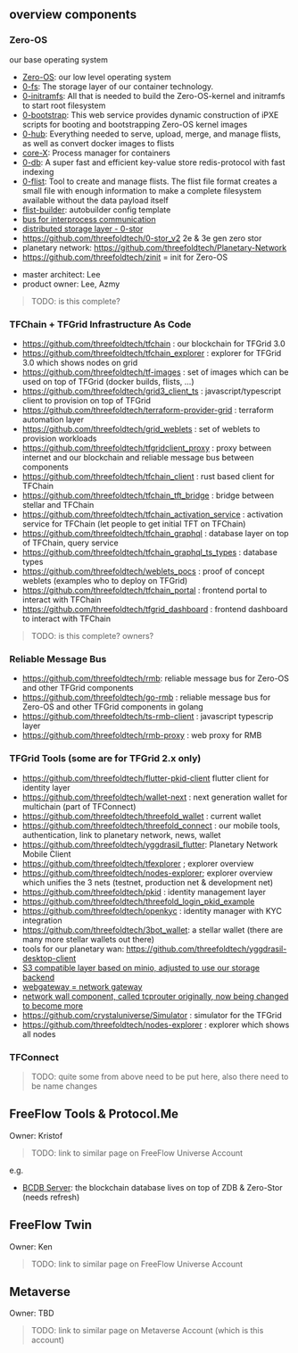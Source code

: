 ## overview components

### Zero-OS

our base operating system

* [Zero-OS](https://github.com/threefoldtech/zos): our low level operating system
* [0-fs](https://github.com/threefoldtech/0-fs): The storage layer of our container technology.
* [0-initramfs](https://github.com/threefoldtech/0-initramfs): All that is needed to build the Zero-OS-kernel and initramfs to start root filesystem
* [0-bootstrap](https://github.com/threefoldtech/0-bootstrap): This web service provides dynamic construction of iPXE scripts for booting and bootstrapping Zero-OS kernel images
* [0-hub](https://github.com/threefoldtech/0-hub): Everything needed to serve, upload, merge, and manage flists, as well as convert docker images to flists
* [core-X](https://github.com/threefoldtech/corex): Process manager for containers
* [0-db](https://github.com/threefoldtech/0-db): A super fast and efficient key-value store redis-protocol with fast indexing
* [0-flist](https://github.com/threefoldtech/0-flist): Tool to create and manage flists. The flist file format creates a small file with enough information to make a complete filesystem available without the data payload itself
* [flist-builder](https://github.com/threefoldtech/flist-builder-config): autobuilder config template
* [bus for interprocess communication](https://github.com/threefoldtech/zbus)
* [distributed storage layer - 0-stor](https://github.com/threefoldtech/0-stor)
* https://github.com/threefoldtech/0-stor_v2 2e & 3e gen zero stor
* planetary network: https://github.com/threefoldtech/Planetary-Network
* https://github.com/threefoldtech/zinit = init for Zero-OS

- master architect: Lee
- product owner: Lee, Azmy

> TODO: is this complete?

### TFChain + TFGrid Infrastructure As Code

- https://github.com/threefoldtech/tfchain : our blockchain for TFGrid 3.0
- https://github.com/threefoldtech/tfchain_explorer : explorer for TFGrid 3.0 which shows nodes on grid
- https://github.com/threefoldtech/tf-images : set of images which can be used on top of TFGrid (docker builds, flists, ...)
- https://github.com/threefoldtech/grid3_client_ts : javascript/typescript client to provision on top of TFGrid
- https://github.com/threefoldtech/terraform-provider-grid : terraform automation layer
- https://github.com/threefoldtech/grid_weblets : set of weblets to provision workloads
- https://github.com/threefoldtech/tfgridclient_proxy : proxy between internet and our blockchain and reliable message bus between components
- https://github.com/threefoldtech/tfchain_client : rust based client for TFChain
- https://github.com/threefoldtech/tfchain_tft_bridge : bridge between stellar and TFChain 
- https://github.com/threefoldtech/tfchain_activation_service : activation service for TFChain (let people to get initial TFT on TFChain)
- https://github.com/threefoldtech/tfchain_graphql : database layer on top of TFChain, query service
- https://github.com/threefoldtech/tfchain_graphql_ts_types : database types
- https://github.com/threefoldtech/weblets_pocs : proof of concept weblets (examples who to deploy on TFGrid)
- https://github.com/threefoldtech/tfchain_portal : frontend portal to interact with TFChain
- https://github.com/threefoldtech/tfgrid_dashboard : frontend dashboard to interact with TFChain

> TODO: is this complete? owners?

### Reliable Message Bus

- https://github.com/threefoldtech/rmb: reliable message bus for Zero-OS and other TFGrid components
- https://github.com/threefoldtech/go-rmb : reliable message bus for Zero-OS and other TFGrid components in golang
- https://github.com/threefoldtech/ts-rmb-client : javascript typescrip layer
- https://github.com/threefoldtech/rmb-proxy : web proxy for RMB

### TFGrid Tools (some are for TFGrid 2.x only)

- https://github.com/threefoldtech/flutter-pkid-client flutter client for identity layer
- https://github.com/threefoldtech/wallet-next : next generation wallet for multichain (part of TFConnect)
- https://github.com/threefoldtech/threefold_wallet : current wallet
- https://github.com/threefoldtech/threefold_connect : our mobile tools, authentication, link to planetary network, news, wallet
- https://github.com/threefoldtech/yggdrasil_flutter: Planetary Network Mobile Client
- https://github.com/threefoldtech/tfexplorer ; explorer overview
- https://github.com/threefoldtech/nodes-explorer; explorer overview which unifies the 3 nets (testnet, production net & development net)
- https://github.com/threefoldtech/pkid : identity management layer
- https://github.com/threefoldtech/threefold_login_pkid_example
- https://github.com/threefoldtech/openkyc : identity manager with KYC integration
- https://github.com/threefoldtech/3bot_wallet: a stellar wallet (there are many more stellar wallets out there)
- tools for our planetary wan: https://github.com/threefoldtech/yggdrasil-desktop-client
- [S3 compatible layer based on minio, adjusted to use our storage backend](https://github.com/threefoldtech/minio)
- [webgateway = network gateway](https://github.com/threefoldtech/tfgateway)
- [network wall component, called tcprouter originally, now being changed to become more](https://github.com/threefoldtech/tcprouter)
- https://github.com/crystaluniverse/Simulator : simulator for the TFGrid
- https://github.com/threefoldtech/nodes-explorer : explorer which shows all nodes

### TFConnect

> TODO: quite some from above need to be put here, also there need to be name changes

## FreeFlow Tools & Protocol.Me

Owner: Kristof

> TODO: link to similar page on FreeFlow Universe Account

e.g. 

- [BCDB Server](https://github.com/threefoldtech/bcdb): the blockchain database lives on top of ZDB & Zero-Stor (needs refresh)


## FreeFlow Twin

Owner: Ken

> TODO: link to similar page on FreeFlow Universe Account

## Metaverse

Owner: TBD

> TODO: link to similar page on Metaverse Account (which is this account)
